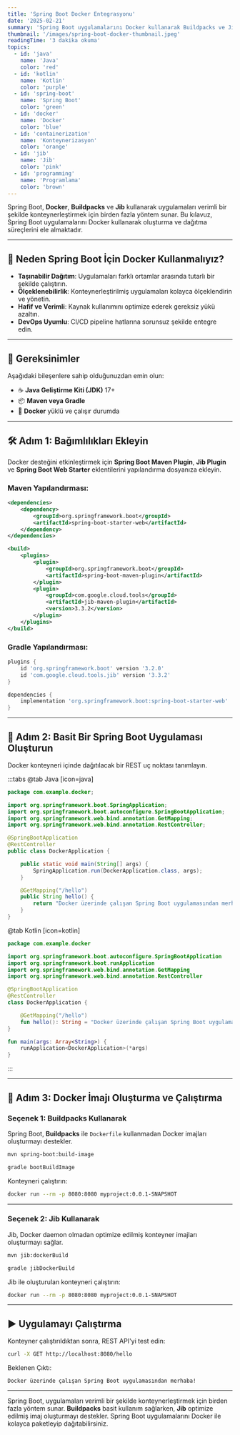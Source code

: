 ```yaml
---
title: 'Spring Boot Docker Entegrasyonu'
date: '2025-02-21'
summary: 'Spring Boot uygulamalarını Docker kullanarak Buildpacks ve Jib ile nasıl oluşturup dağıtabileceğinizi öğrenin.'
thumbnail: '/images/spring-boot-docker-thumbnail.jpeg'
readingTime: '3 dakika okuma'
topics:
  - id: 'java'
    name: 'Java'
    color: 'red'
  - id: 'kotlin'
    name: 'Kotlin'
    color: 'purple'
  - id: 'spring-boot'
    name: 'Spring Boot'
    color: 'green'
  - id: 'docker'
    name: 'Docker'
    color: 'blue'
  - id: 'containerization'
    name: 'Konteynerizasyon'
    color: 'orange'
  - id: 'jib'
    name: 'Jib'
    color: 'pink'
  - id: 'programming'
    name: 'Programlama'
    color: 'brown'
---
```


Spring Boot, **Docker**, **Buildpacks** ve **Jib** kullanarak uygulamaları verimli bir şekilde konteynerleştirmek için birden fazla yöntem sunar. Bu kılavuz, Spring Boot uygulamalarını Docker kullanarak oluşturma ve dağıtma süreçlerini ele almaktadır.

---

## 🌟 Neden Spring Boot İçin Docker Kullanmalıyız?

- **Taşınabilir Dağıtım**: Uygulamaları farklı ortamlar arasında tutarlı bir şekilde çalıştırın.
- **Ölçeklenebilirlik**: Konteynerleştirilmiş uygulamaları kolayca ölçeklendirin ve yönetin.
- **Hafif ve Verimli**: Kaynak kullanımını optimize ederek gereksiz yükü azaltın.
- **DevOps Uyumlu**: CI/CD pipeline hatlarına sorunsuz şekilde entegre edin.

---

## 🌟 Gereksinimler

Aşağıdaki bileşenlere sahip olduğunuzdan emin olun:

- ☕ **Java Geliştirme Kiti (JDK)** 17+
- 📦 **Maven veya Gradle**
- 🐳 **Docker** yüklü ve çalışır durumda

---

## 🛠️ Adım 1: Bağımlılıkları Ekleyin

Docker desteğini etkinleştirmek için **Spring Boot Maven Plugin**, **Jib Plugin** ve **Spring Boot Web Starter** eklentilerini yapılandırma dosyanıza ekleyin.

### Maven Yapılandırması:

```xml
<dependencies>
    <dependency>
        <groupId>org.springframework.boot</groupId>
        <artifactId>spring-boot-starter-web</artifactId>
    </dependency>
</dependencies>

<build>
    <plugins>
        <plugin>
            <groupId>org.springframework.boot</groupId>
            <artifactId>spring-boot-maven-plugin</artifactId>
        </plugin>
        <plugin>
            <groupId>com.google.cloud.tools</groupId>
            <artifactId>jib-maven-plugin</artifactId>
            <version>3.3.2</version>
        </plugin>
    </plugins>
</build>
```

### Gradle Yapılandırması:

```groovy
plugins {
    id 'org.springframework.boot' version '3.2.0'
    id 'com.google.cloud.tools.jib' version '3.3.2'
}

dependencies {
    implementation 'org.springframework.boot:spring-boot-starter-web'
}
```

---

## 📖 Adım 2: Basit Bir Spring Boot Uygulaması Oluşturun

Docker konteyneri içinde dağıtılacak bir REST uç noktası tanımlayın.

:::tabs
@tab Java [icon=java]

```java
package com.example.docker;

import org.springframework.boot.SpringApplication;
import org.springframework.boot.autoconfigure.SpringBootApplication;
import org.springframework.web.bind.annotation.GetMapping;
import org.springframework.web.bind.annotation.RestController;

@SpringBootApplication
@RestController
public class DockerApplication {

    public static void main(String[] args) {
        SpringApplication.run(DockerApplication.class, args);
    }

    @GetMapping("/hello")
    public String hello() {
        return "Docker üzerinde çalışan Spring Boot uygulamasından merhaba!";
    }
}
```

@tab Kotlin [icon=kotlin]

```kotlin
package com.example.docker

import org.springframework.boot.autoconfigure.SpringBootApplication
import org.springframework.boot.runApplication
import org.springframework.web.bind.annotation.GetMapping
import org.springframework.web.bind.annotation.RestController

@SpringBootApplication
@RestController
class DockerApplication {

    @GetMapping("/hello")
    fun hello(): String = "Docker üzerinde çalışan Spring Boot uygulamasından merhaba!"
}

fun main(args: Array<String>) {
    runApplication<DockerApplication>(*args)
}
```

:::

---

## 🐳 Adım 3: Docker İmajı Oluşturma ve Çalıştırma

### Seçenek 1: Buildpacks Kullanarak

Spring Boot, **Buildpacks** ile `Dockerfile` kullanmadan Docker imajları oluşturmayı destekler.

```bash
mvn spring-boot:build-image
```

```bash
gradle bootBuildImage
```

Konteyneri çalıştırın:

```bash
docker run --rm -p 8080:8080 myproject:0.0.1-SNAPSHOT
```

---

### Seçenek 2: Jib Kullanarak

Jib, Docker daemon olmadan optimize edilmiş konteyner imajları oluşturmayı sağlar.

```bash
mvn jib:dockerBuild
```

```bash
gradle jibDockerBuild
```

Jib ile oluşturulan konteyneri çalıştırın:

```bash
docker run --rm -p 8080:8080 myproject:0.0.1-SNAPSHOT
```

---

## ▶️ Uygulamayı Çalıştırma

Konteyner çalıştırıldıktan sonra, REST API'yi test edin:

```bash
curl -X GET http://localhost:8080/hello
```

Beklenen Çıktı:

```plaintext
Docker üzerinde çalışan Spring Boot uygulamasından merhaba!
```

---

Spring Boot, uygulamaları verimli bir şekilde konteynerleştirmek için birden fazla yöntem sunar. **Buildpacks** basit kullanım sağlarken, **Jib** optimize edilmiş imaj oluşturmayı destekler. Spring Boot uygulamalarını Docker ile kolayca paketleyip dağıtabilirsiniz.
